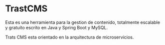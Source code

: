 # TrastCMS
Esta es una herramienta para la gestion de contenido, totalmente escalable y gratuito escrito en Java y Spring Boot y MySQL.

Trats CMS esta orientado en la arquitectura de microservicios.
